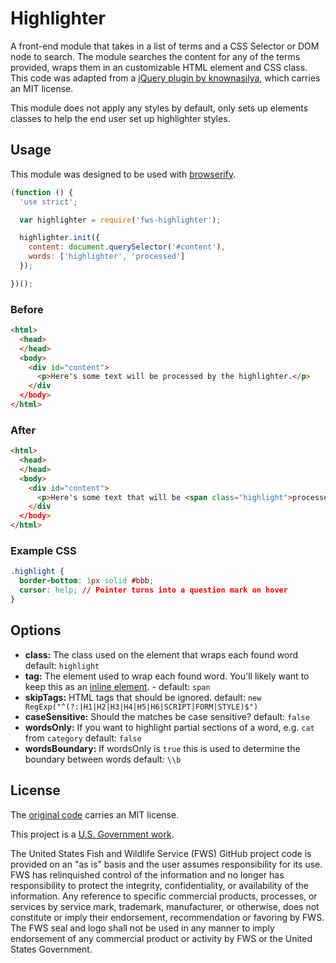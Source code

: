 # Highlighter

A front-end module that takes in a list of terms and a CSS Selector or DOM node to search.  The module searches the content for any of the terms provided, wraps them in an customizable HTML element and CSS class.  This code was adapted from a [jQuery plugin by knownasilya](https://github.com/knownasilya/jquery-highlight), which carries an MIT license.

This module does not apply any styles by default, only sets up elements classes to help the end user set up highlighter styles.

## Usage

This module was designed to be used with [browserify](http://browserify.org).

```javascript
(function () {
  'use strict';

  var highlighter = require('fws-highlighter');

  highlighter.init({
    content: document.querySelector('#content'),
    words: ['highlighter', 'processed']
  });

})();
```

### Before
```html
<html>
  <head>
  </head>
  <body>
    <div id="content">
      <p>Here's some text will be processed by the highlighter.</p>
    </div
  </body>
</html>
```

### After
```html
<html>
  <head>
  </head>
  <body>
    <div id="content">
      <p>Here's some text that will be <span class="highlight">processed</span> by the <span class="highlight">highlighter</span>.</p>
    </div
  </body>
</html>
```

### Example CSS
```CSS
.highlight {
  border-bottom: 1px solid #bbb;
  cursor: help; // Pointer turns into a question mark on hover
}
```

## Options

- **class:** The class used on the element that wraps each found word default: `highlight`
- **tag:** The element used to wrap each found word.  You'll likely want to keep this as an [inline element](https://developer.mozilla.org/en-US/docs/Web/HTML/Inline_elements). - default: `span`
- **skipTags:** HTML tags that should be ignored. default: `new RegExp("^(?:|H1|H2|H3|H4|H5|H6|SCRIPT|FORM|STYLE)$")`
- **caseSensitive:** Should the matches be case sensitive? default: `false`
- **wordsOnly:** If you want to highlight partial sections of a word, e.g. `cat` from `category` default: `false`
- **wordsBoundary:** If wordsOnly is `true` this is used to determine the boundary between words default: `\\b`

## License

The [original code](https://github.com/knownasilya/jquery-highlight) carries an MIT license.

This project is a [U.S. Government work](https://www.usa.gov/government-works).

The United States Fish and Wildlife Service (FWS) GitHub project code is provided on an "as is" basis and the user assumes responsibility for its use. FWS has relinquished control of the information and no longer has responsibility to protect the integrity, confidentiality, or availability of the information. Any reference to specific commercial products, processes, or services by service mark, trademark, manufacturer, or otherwise, does not constitute or imply their endorsement, recommendation or favoring by FWS. The FWS seal and logo shall not be used in any manner to imply endorsement of any commercial product or activity by FWS or the United States Government.
